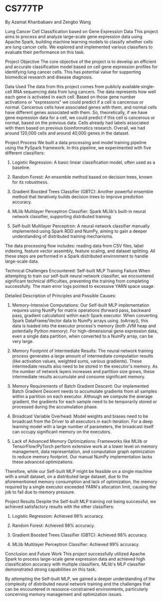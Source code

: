 # CS777TP
By Azamat Khanbabaev and Zengbo Wang

Lung Cancer Cell Classification based on Gene Expression Data
This project aims to process and analyze large-scale gene expression data using Apache Spark, building machine learning models to classify whether cells are lung cancer cells. We explored and implemented various classifiers to evaluate their performance on this task.

Project Objective
The core objective of the project is to develop an efficient and accurate classification model based on cell gene expression profiles for identifying lung cancer cells. This has potential value for supporting biomedical research and disease diagnosis.

Data Used
The data from this project comes from publicly available single-cell RNA sequencing data from lung cancers. The data represents how well each gene is activated in each cell. Based on those gene number activations or "expressions" we could predict if a cell is cancerous or normal. Cancerous cells have associated genes with them, and normal cells have different genes associated with them. So, theoretically, if we have gene expression data for a cell, we could predict if this cell is cancerous or normal, based on the previous data. Cells already had labels associated with them based on previous bioinformatics research. Overall, we had around 120,000 cells and around 40,000 genes in the dataset.

Project Process
We built a data processing and model training pipeline using the PySpark framework. In this pipeline, we experimented with five different classifiers:

1. Logistic Regression: A basic linear classification model, often used as a baseline.

2. Random Forest: An ensemble method based on decision trees, known for its robustness.

3. Gradient Boosted Trees Classifier (GBTC): Another powerful ensemble method that iteratively builds decision trees to improve prediction accuracy.

4. MLlib Multilayer Perceptron Classifier: Spark MLlib's built-in neural network classifier, supporting distributed training.

5. Self-built Multilayer Perceptron: A neural network classifier manually implemented using Spark RDD and NumPy, aiming to gain a deeper understanding of distributed training mechanisms.

The data processing flow includes: reading data from CSV files, label indexing, feature vector assembly, feature scaling, and dataset splitting. All these steps are performed in a Spark distributed environment to handle large-scale data.

Technical Challenges Encountered: Self-built MLP Training Failure
When attempting to train our self-built neural network classifier, we encountered significant technical difficulties, preventing the training from completing successfully. The main error logs pointed to excessive YARN space usage.

Detailed Description of Principles and Possible Causes:

1. Memory-Intensive Computations: Our Self-built MLP implementation requires using NumPy for matrix operations (forward pass, backward pass, gradient calculation) within each Spark executor. When converting Spark DataFrame/Vector data to NumPy arrays using .toArray(), this data is loaded into the executor process's memory (both JVM heap and potentially Python memory). For high-dimensional gene expression data, even a single data partition, when converted to a NumPy array, can be very large.

2. Memory Footprint of Intermediate Results: The neural network training process generates a large amount of intermediate computation results (like activation values, weighted sums, various gradients). These intermediate results also need to be stored in the executor's memory. As the number of network layers increases and partition size grows, these intermediate results accumulate and consume significant memory.

3. Memory Requirements of Batch Gradient Descent: Our implemented Batch Gradient Descent needs to accumulate gradients from all samples within a partition on each executor. Although we compute the average gradient, the gradients for each sample need to be temporarily stored or processed during the accumulation phase.

4. Broadcast Variable Overhead: Model weights and biases need to be broadcast from the Driver to all executors in each iteration. For a deep learning model with a large number of parameters, the broadcast itself can occupy significant memory on the executors.

5. Lack of Advanced Memory Optimizations: Frameworks like MLlib or TensorFlow/PyTorch perform extensive work at a lower level on memory management, data representation, and computation graph optimization to reduce memory footprint. Our manual NumPy implementation lacks these advanced optimizations.

Therefore, while our Self-built MLP might be feasible on a single machine with a small dataset, on a distributed large dataset, due to the aforementioned memory consumption and lack of optimization, the memory required by a single executor exceeded YARN's allocation limit, causing the job to fail due to memory pressure.

Project Results
Despite the Self-built MLP training not being successful, we achieved satisfactory results with the other classifiers:

1. Logistic Regression: Achieved 98% accuracy.

2. Random Forest: Achieved 98% accuracy.

3. Gradient Boosted Trees Classifier (GBTC): Achieved 98% accuracy.

4. MLlib Multilayer Perceptron Classifier: Achieved 99% accuracy.

Conclusion and Future Work
This project successfully utilized Apache Spark to process large-scale gene expression data and achieved high classification accuracy with multiple classifiers. MLlib's MLP classifier demonstrated strong capabilities on this task.

By attempting the Self-built MLP, we gained a deeper understanding of the complexity of distributed neural network training and the challenges that can be encountered in resource-constrained environments, particularly concerning memory management and optimization issues.
